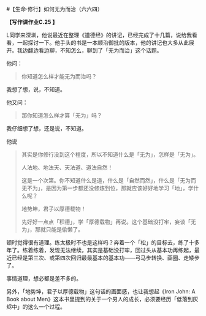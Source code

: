 #【生命⋅修行】如何无为而治（六六四）

**【写作课作业C.25 】**

L同学来深圳，他说最近在整理《道德经》的讲记，已经完成了十几篇，说给我看看，一起探讨一下。他手头的书是一本顺治御批的版本，他的讲记也大多从此展开。我边翻边看边聊，不知怎么，聊到了「无为而治」这个话题。

他问：

> 你知道怎么样才能无为而治吗？

我想了想，说，不知道。

他又问：

> 那你知道怎么样才算「无为」吗？

我仔细想了想，还是说，不知道。

他说

> 其实是你修行没到这个程度，所以不知道什么是「无为」，怎样是「无为」。
>
> 人法地、地法天、天法道、道法自然！
>
> 这是一个次第。你不知道什么是道，什么是「自然而然」，什么是「无为而无不为」，是因为第一步都还没修炼到位，那就应该好好地学习「地」，学什么呢？
>
> 地势坤，君子以厚德载物！
>
> 先好好一点点「积德」，学「厚德载物」再说。这个基础没打牢，妄谈「无为」，那就只能是偷懒了。

顿时觉得很有道理。练太极时不也是这样吗？奔着一个「松」的目标去，练了十多年了。练着练着，发现无法继续，其实是基础没打牢，回过头从基本功再练起，最近已经是第三次、或第四次回归最最基本的基本功——弓马步转换、画圈、走矮步了。

事情道理，想必都是差不多的。

另外，「地势坤，君子以厚德载物」这句话的画面感，也让我想起《Iron John: A Book about Men》这本书里提到的关于一个男人的成长，必须要经历「低落到灰烬中」的这么一个过程。